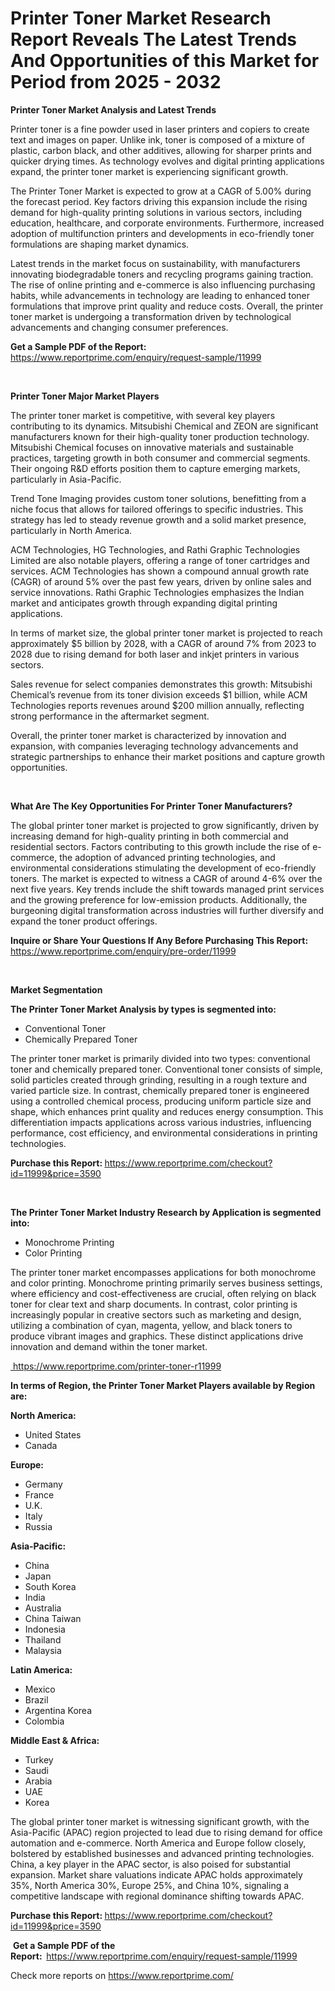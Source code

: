 <p><h1>Printer Toner Market Research Report Reveals The Latest Trends And Opportunities of this Market for Period from 2025 - 2032</h1></p><p><strong>Printer Toner Market Analysis and Latest Trends</strong></p>
<p><p>Printer toner is a fine powder used in laser printers and copiers to create text and images on paper. Unlike ink, toner is composed of a mixture of plastic, carbon black, and other additives, allowing for sharper prints and quicker drying times. As technology evolves and digital printing applications expand, the printer toner market is experiencing significant growth. </p><p>The Printer Toner Market is expected to grow at a CAGR of 5.00% during the forecast period. Key factors driving this expansion include the rising demand for high-quality printing solutions in various sectors, including education, healthcare, and corporate environments. Furthermore, increased adoption of multifunction printers and developments in eco-friendly toner formulations are shaping market dynamics. </p><p>Latest trends in the market focus on sustainability, with manufacturers innovating biodegradable toners and recycling programs gaining traction. The rise of online printing and e-commerce is also influencing purchasing habits, while advancements in technology are leading to enhanced toner formulations that improve print quality and reduce costs. Overall, the printer toner market is undergoing a transformation driven by technological advancements and changing consumer preferences.</p></p>
<p><strong>Get a Sample PDF of the Report:&nbsp;</strong> <a href="https://www.reportprime.com/enquiry/request-sample/11999?utm_campaign=3003&utm_medium=2&utm_source=Github&utm_content=ia&utm_term=17032025&utm_id=printer-toner">https://www.reportprime.com/enquiry/request-sample/11999</a></p>
<p>&nbsp;</p>
<p><strong>Printer Toner Major Market Players</strong></p>
<p><p>The printer toner market is competitive, with several key players contributing to its dynamics. Mitsubishi Chemical and ZEON are significant manufacturers known for their high-quality toner production technology. Mitsubishi Chemical focuses on innovative materials and sustainable practices, targeting growth in both consumer and commercial segments. Their ongoing R&D efforts position them to capture emerging markets, particularly in Asia-Pacific.</p><p>Trend Tone Imaging provides custom toner solutions, benefitting from a niche focus that allows for tailored offerings to specific industries. This strategy has led to steady revenue growth and a solid market presence, particularly in North America.</p><p>ACM Technologies, HG Technologies, and Rathi Graphic Technologies Limited are also notable players, offering a range of toner cartridges and services. ACM Technologies has shown a compound annual growth rate (CAGR) of around 5% over the past few years, driven by online sales and service innovations. Rathi Graphic Technologies emphasizes the Indian market and anticipates growth through expanding digital printing applications.</p><p>In terms of market size, the global printer toner market is projected to reach approximately $5 billion by 2028, with a CAGR of around 7% from 2023 to 2028 due to rising demand for both laser and inkjet printers in various sectors.</p><p>Sales revenue for select companies demonstrates this growth: Mitsubishi Chemical’s revenue from its toner division exceeds $1 billion, while ACM Technologies reports revenues around $200 million annually, reflecting strong performance in the aftermarket segment.</p><p>Overall, the printer toner market is characterized by innovation and expansion, with companies leveraging technology advancements and strategic partnerships to enhance their market positions and capture growth opportunities.</p></p>
<p>&nbsp;</p>
<p><strong>What Are The Key Opportunities For Printer Toner Manufacturers?</strong></p>
<p><p>The global printer toner market is projected to grow significantly, driven by increasing demand for high-quality printing in both commercial and residential sectors. Factors contributing to this growth include the rise of e-commerce, the adoption of advanced printing technologies, and environmental considerations stimulating the development of eco-friendly toners. The market is expected to witness a CAGR of around 4-6% over the next five years. Key trends include the shift towards managed print services and the growing preference for low-emission products. Additionally, the burgeoning digital transformation across industries will further diversify and expand the toner product offerings.</p></p>
<p><strong>Inquire or Share Your Questions If Any Before Purchasing This Report:</strong> <a href="https://www.reportprime.com/enquiry/pre-order/11999?utm_campaign=3003&utm_medium=2&utm_source=Github&utm_content=ia&utm_term=17032025&utm_id=printer-toner">https://www.reportprime.com/enquiry/pre-order/11999</a></p>
<p>&nbsp;</p>
<p><strong>Market Segmentation</strong></p>
<p><strong>The Printer Toner Market Analysis by types is segmented into:</strong></p>
<p><ul><li>Conventional Toner</li><li>Chemically Prepared Toner</li></ul></p>
<p><p>The printer toner market is primarily divided into two types: conventional toner and chemically prepared toner. Conventional toner consists of simple, solid particles created through grinding, resulting in a rough texture and varied particle size. In contrast, chemically prepared toner is engineered using a controlled chemical process, producing uniform particle size and shape, which enhances print quality and reduces energy consumption. This differentiation impacts applications across various industries, influencing performance, cost efficiency, and environmental considerations in printing technologies.</p></p>
<p><strong>Purchase this Report:&nbsp;</strong><a href="https://www.reportprime.com/checkout?id=11999&price=3590&utm_campaign=3003&utm_medium=2&utm_source=Github&utm_content=ia&utm_term=17032025&utm_id=printer-toner">https://www.reportprime.com/checkout?id=11999&price=3590</a></p>
<p>&nbsp;</p>
<p><strong>The Printer Toner Market Industry Research by Application is segmented into:</strong></p>
<p><ul><li>Monochrome Printing</li><li>Color Printing</li></ul></p>
<p><p>The printer toner market encompasses applications for both monochrome and color printing. Monochrome printing primarily serves business settings, where efficiency and cost-effectiveness are crucial, often relying on black toner for clear text and sharp documents. In contrast, color printing is increasingly popular in creative sectors such as marketing and design, utilizing a combination of cyan, magenta, yellow, and black toners to produce vibrant images and graphics. These distinct applications drive innovation and demand within the toner market.</p></p>
<p><a href="https://www.reportprime.com/printer-toner-r11999?utm_campaign=3003&utm_medium=2&utm_source=Github&utm_content=ia&utm_term=17032025&utm_id=printer-toner">&nbsp;https://www.reportprime.com/printer-toner-r11999</a></p>
<p><strong>In terms of Region, the Printer Toner Market Players available by Region are:</strong></p>
<p>
    <p> <strong> North America: </strong>
        <ul>
            <li>United States</li>
            <li>Canada</li>
        </ul>
        </p> 
    <p> <strong> Europe: </strong>
        <ul>
            <li>Germany</li>
            <li>France</li>
            <li>U.K.</li>
            <li>Italy</li>
            <li>Russia</li>
        </ul>
        </p> 
    <p> <strong> Asia-Pacific: </strong>
        <ul>
            <li>China</li>
            <li>Japan</li>
            <li>South Korea</li>
            <li>India</li>
            <li>Australia</li>
            <li>China Taiwan</li>
            <li>Indonesia</li>
            <li>Thailand</li>
            <li>Malaysia</li>
        </ul>
        </p> 
    <p> <strong> Latin America: </strong>
        <ul>
            <li>Mexico</li>
            <li>Brazil</li>
            <li>Argentina Korea</li>
            <li>Colombia</li>
        </ul>
        </p> 
    <p> <strong> Middle East & Africa: </strong>
        <ul>
            <li>Turkey</li>
            <li>Saudi</li>
            <li>Arabia</li>
            <li>UAE</li>
            <li>Korea</li>
        </ul>
    </p>
    </p>
<p><p>The global printer toner market is witnessing significant growth, with the Asia-Pacific (APAC) region projected to lead due to rising demand for office automation and e-commerce. North America and Europe follow closely, bolstered by established businesses and advanced printing technologies. China, a key player in the APAC sector, is also poised for substantial expansion. Market share valuations indicate APAC holds approximately 35%, North America 30%, Europe 25%, and China 10%, signaling a competitive landscape with regional dominance shifting towards APAC.</p></p>
<p><strong>Purchase this Report: </strong><a href="https://www.reportprime.com/checkout?id=11999&price=3590&utm_campaign=3003&utm_medium=2&utm_source=Github&utm_content=ia&utm_term=17032025&utm_id=printer-toner">https://www.reportprime.com/checkout?id=11999&price=3590</a></p>
<p>&nbsp;<strong>Get a Sample PDF of the Report:&nbsp;&nbsp;</strong><a href="https://www.reportprime.com/enquiry/request-sample/11999?utm_campaign=3003&utm_medium=2&utm_source=Github&utm_content=ia&utm_term=17032025&utm_id=printer-toner">https://www.reportprime.com/enquiry/request-sample/11999</a></p>
<p><strong></strong></p>
<p>Check more reports on <a href="https://www.reportprime.com/?utm_campaign=3003&utm_medium=2&utm_source=Github&utm_content=ia&utm_term=17032025&utm_id=printer-toner">https://www.reportprime.com/</a></p>